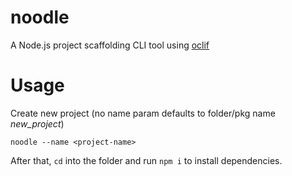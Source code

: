 noodle
======

A Node.js project scaffolding CLI tool using [oclif](https://github.com/oclif/oclif)

<!-- toc -->
# Usage
Create new project (no name param defaults to folder/pkg name _new_project_)
```
noodle --name <project-name>
```

After that, `cd` into the folder and run `npm i` to install dependencies.
